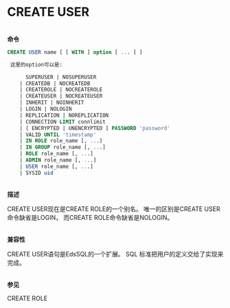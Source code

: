# CREATE USER
<br/>**命令**
```SQL
CREATE USER name [ [ WITH ] option [ ... ] ]

 这里的option可以是:

      SUPERUSER | NOSUPERUSER
    | CREATEDB | NOCREATEDB
    | CREATEROLE | NOCREATEROLE
    | CREATEUSER | NOCREATEUSER
    | INHERIT | NOINHERIT
    | LOGIN | NOLOGIN
    | REPLICATION | NOREPLICATION
    | CONNECTION LIMIT connlimit
    | [ ENCRYPTED | UNENCRYPTED ] PASSWORD 'password'
    | VALID UNTIL 'timestamp'
    | IN ROLE role_name [, ...]
    | IN GROUP role_name [, ...]
    | ROLE role_name [, ...]
    | ADMIN role_name [, ...]
    | USER role_name [, ...]
    | SYSID uid
```
<br/>**描述**

CREATE USER现在是CREATE ROLE的一个别名。 唯一的区别是CREATE USER命令缺省是LOGIN， 而CREATE ROLE命令缺省是NOLOGIN。

<br/>**兼容性**

CREATE USER语句是EdsSQL的一个扩展。 SQL 标准把用户的定义交给了实现来完成。

<br/>**参见**

CREATE ROLE
